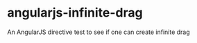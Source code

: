 angularjs-infinite-drag
=======================

An AngularJS directive test to see if one can create infinite drag

